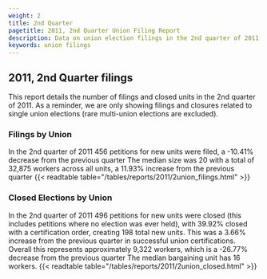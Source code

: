 ```yaml
---
weight: 2
title: 2nd Quarter
pagetitle: 2011, 2nd Quarter Union Filing Report
description: Data on union election filings in the 2nd quarter of 2011
keywords: union filings
---
```


## 2011, 2nd Quarter filings

This report details the number of filings and closed units in the 2nd quarter of 2011. As a reminder, we are only showing filings and closures related to single union elections (rare multi-union elections are excluded).

### Filings by Union
In the 2nd quarter of 2011 456 petitions for new units were filed, a -10.41% decrease from the previous quarter The median size was 20 with a total of 32,875 workers across all units, a 11.93% increase from the previous quarter
{{< readtable table="/tables/reports/2011/2union_filings.html" >}}

### Closed Elections by Union
In the 2nd quarter of 2011 496 petitions for new units were closed (this includes petitions where no election was ever held), with 39.92% closed with a certification order, creating 198 total new units. This was a 3.66% increase from the previous quarter in successful union certifications. Overall this represents approximately 9,322 workers, which is a -26.77% decrease from the previous quarter The median bargaining unit has 16 workers.
{{< readtable table="/tables/reports/2011/2union_closed.html" >}}

